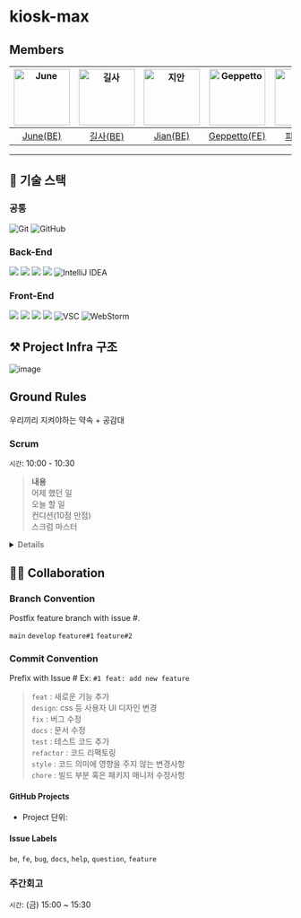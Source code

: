 # kiosk-max

## Members

| <img src="https://avatars.githubusercontent.com/u/75569293?v=4" width=100 height=100 alt="June"/> | <img src="https://avatars.githubusercontent.com/u/87856793?v=4" width=100 height=100 alt="길사"/> | <img src="https://avatars.githubusercontent.com/u/97204689?v=4" width=100 height=100 alt="지안"/> | <img src="https://avatars.githubusercontent.com/u/54755633?v=4" width=100 height=100 alt="Geppetto"/> | <img src="https://avatars.githubusercontent.com/u/104147789?s=64&v=4" width=100 height=100 alt="파이"/> | <img src="https://avatars.githubusercontent.com/u/79886384?v=4" width=100 height=100 alt="Kakamotobi"/> |
| :-----------------------------------------------------------------------------------------------: | :-----------------------------------------------------------------------------------------------: | :-----------------------------------------------------------------------------------------------: | :---------------------------------------------------------------------------------------------------: | :-----------------------------------------------------------------------------------------------------: | :-----------------------------------------------------------------------------------------------------: |
|                              [June(BE)](https://github.com/JJONSOO)                               |                           [길사(BE)](https://github.com/Sumin-Kim-dev)                            |                               [Jian(BE)](https://github.com/sudago)                               |                             [Geppetto(FE)](https://github.com/saejinpark)                             |                                 [파이(BE)](https://github.com/pie2457)                                  |                             [Kakamotobi(FE)](https://github.com/Kakamotobi)                             |

---

## 🧾 기술 스택

### 공통

![Git](https://img.shields.io/badge/-Git-F05032?style=flat&logo=Git&logoColor=white)
![GitHub](https://img.shields.io/badge/-GitHub-181717?style=flat&logo=GitHub&logoColor=white)

### Back-End

<img src="https://img.shields.io/badge/Java-007396?style=flat&logo=Java&logoColor=white"/> <img src="https://img.shields.io/badge/SpringBoot-6DB33F?style=flat&logo=SpringBoot&logoColor=white"/> <img src="https://img.shields.io/badge/AWS-FA7343?style=flat&logo=AmazonAWS&logoColor=white"/> <img src="https://img.shields.io/badge/MySQL-4479A1?style=flat&logo=MySQL&logoColor=white"/> ![IntelliJ IDEA](https://img.shields.io/badge/-IntelliJ%20IDEA-FF3850?style=flat&logo=IntelliJ%20IDEA&logoColor=white)


### Front-End

<img src="https://img.shields.io/badge/Typescript-3178C6?style=flat&logo=TypeScript&logoColor=white"/> <img src="https://img.shields.io/badge/React-61DAFB?style=flat&logo=React&logoColor=white"/> <img src="https://img.shields.io/badge/-Tailwind-38B2AC?style=flat&logo=Tailwind%20CSS&logoColor=white"/> <img src="https://img.shields.io/badge/-Storybook-FF4785?style=flat&logo=Storybook&logoColor=white"/> ![VSC](https://img.shields.io/badge/-Visual%20Studio%20Code-007ACC?style=flat&logo=Visual%20Studio%20Code&logoColor=white) ![WebStorm](https://img.shields.io/badge/-WebStorm-00A3E0?style=flat&logo=WebStorm&logoColor=white)

## ⚒️ Project Infra 구조
![image](https://user-images.githubusercontent.com/75569293/249665263-cb91e160-0591-41dd-9fb6-36e1390cbb13.png)

## Ground Rules

우리끼리 지켜야하는 약속 + 공감대

### Scrum

`시간`: 10:00 - 10:30

> **내용**  
> 어제 했던 일  
> 오늘 할 일  
> 컨디션(10점 만점)  
> 스크럼 마스터

<details>
  <summary><b style="color: gray">Details</b></summary>
  <h2>Process</h2>
  <dl>
    <dt>어제 무엇을 했는지 간단하게 공유.</dt>
    <dd>
      <blockquote>
        <b>ex</b></br>
        어제 계획했던대로, 검색창과 서버를 연결해서 자동완성 기능을 구현했다.<br> 
        어제 계획했던 사이드바의 메인메뉴와 서브메뉴간의 이동을 ㅇㅇ문제 때문에 아직 구현하지 못했다.
      </blockquote>
    </dd>
  </dl>
  <dl>
    <dt>작고 구체적인 오늘의 목표/계획 공유.</dt>
    <dd>
      점심시간 전까지 Promise에 대해서 공부하고 내용을 기록하기.
      코어타임 마무리 전까지 사이드바의 메인메뉴와 서브메뉴간의 이동을 구현하고 커밋 올리기.
      1시간 동안 딤처리 로직을 리팩토링 하기.
    </dd>
  </dl>

  <dl>
    <dt>기타 공유</dt>
    <dd>
      <blockquote>
        <b>ex</b></br>
        이부분이 도무지 이해가 안가고 해결이 안되고 있는데 도와주실 분 있나요?
      </blockquote>
    </dd>
  </dl>
  
  <dl>
    <dt>Rules</dt>
    <dd>
      공유자의 공유에 따른 가벼운 멘트 가능.<br/>
      <blockquote>
        <b>ex</b></br>
        저도 같은 고민이 있었어요. 조금 이따가 같이 의논해 볼까요?<br>
      </blockquote>
      공유자의 고민, 문제점에 대한 깊은 대화는 위 과정이 끝나고 잡담 시간 혹은 개인학습/미션해결 시간에 하기.
    </dd>
  </dl>

  <dl>
    <dt>Scrum Master</dt>
    <dd>
      위 과정과 규칙이 원활하게 따르게 되도록 스크럼 진행하기.<br/>
      스크럼 마무리할 때 내일의 스크럼마스터 지정.
    </dd>
  </dl>
</details>

## 🤝🏼 Collaboration

### Branch Convention

Postfix feature branch with issue #.

`main`
`develop`
`feature#1`
`feature#2`

### Commit Convention

Prefix with Issue #
Ex: `#1 feat: add new feature`

> `feat` : 새로운 기능 추가  
> `design`: css 등 사용자 UI 디자인 변경  
> `fix` : 버그 수정  
> `docs` : 문서 수정  
> `test` : 테스트 코드 추가  
> `refactor` : 코드 리팩토링  
> `style` : 코드 의미에 영향을 주지 않는 변경사항  
> `chore` : 빌드 부분 혹은 패키지 매니저 수정사항

#### GitHub Projects

- Project 단위:

#### Issue Labels

`be`, `fe`, `bug`, `docs`, `help`, `question`, `feature`

### 주간회고

`시간`: (금) 15:00 ~ 15:30
